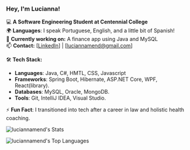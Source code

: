 ### Hey, I'm Lucianna! 

💻 **A Software Engineering Student at Centennial College** </br>
🌍 **Languages**: I speak Portuguese, English, and a little bit of Spanish! </br> 
🚀 **Currently working on:** A finance app using Java and MySQL  </br>
📫 **Contact:** [[LinkedIn](https://www.linkedin.com/in/lucianna-mendonca-domingues/)] | [luciannamend@gmail.com]  </br>

🛠️ **Tech Stack:**  </br>
- **Languages**: Java, C#, HMTL, CSS, Javascript  </br>
- **Frameworks**: Spring Boot, Hibernate, ASP.NET Core, WPF, React(library). </br> 
- **Databases**: MySQL, Oracle, MongoDB. </br>
- **Tools**: Git, IntelliJ IDEA, Visual Studio. </br>
 
⚡ **Fun Fact**: I transitioned into tech after a career in law and holistic health coaching.</br>


![luciannamend's Stats](https://github-readme-stats.vercel.app/api?username=luciannamend&theme=dark&show_icons=true&hide_border=true&count_private=true)

![luciannamend's Top Languages](https://github-readme-stats.vercel.app/api/top-langs/?username=luciannamend&theme=dark&show_icons=true&hide_border=true&layout=compact)
